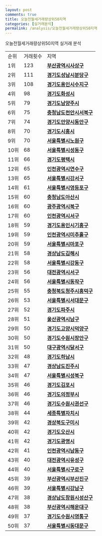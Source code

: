 ```yaml
---
layout: post
comments: true
title: 오늘전월세거래량상위50지역
categories: [실거래분석]
permalink: /analysis/오늘전월세거래량상위50지역
---
```


오늘전월세거래량상위50지역 실거래 분석

<table>
  <tr>
    <td>순위</td>
    <td>거래횟수</td>
    <td>지역</td>
  </tr>

  <tr>
    <td>1위</td>
    <td>123</td>
    <td colspan="4" style="font-weight: bold;"><a href="/apt/부산광역시사상구">부산광역시사상구 </a></td>
  </tr>

  <tr>
    <td>2위</td>
    <td>111</td>
    <td colspan="4" style="font-weight: bold;"><a href="/apt/경기도성남시분당구">경기도성남시분당구 </a></td>
  </tr>

  <tr>
    <td>3위</td>
    <td>108</td>
    <td colspan="4" style="font-weight: bold;"><a href="/apt/경기도용인시수지구">경기도용인시수지구 </a></td>
  </tr>

  <tr>
    <td>4위</td>
    <td>98</td>
    <td colspan="4" style="font-weight: bold;"><a href="/apt/경기도화성시">경기도화성시 </a></td>
  </tr>

  <tr>
    <td>5위</td>
    <td>79</td>
    <td colspan="4" style="font-weight: bold;"><a href="/apt/경기도남양주시">경기도남양주시 </a></td>
  </tr>

  <tr>
    <td>6위</td>
    <td>75</td>
    <td colspan="4" style="font-weight: bold;"><a href="/apt/충청남도천안시서북구">충청남도천안시서북구 </a></td>
  </tr>

  <tr>
    <td>7위</td>
    <td>74</td>
    <td colspan="4" style="font-weight: bold;"><a href="/apt/경기도안양시동안구">경기도안양시동안구 </a></td>
  </tr>

  <tr>
    <td>8위</td>
    <td>70</td>
    <td colspan="4" style="font-weight: bold;"><a href="/apt/경기도시흥시">경기도시흥시 </a></td>
  </tr>

  <tr>
    <td>9위</td>
    <td>70</td>
    <td colspan="4" style="font-weight: bold;"><a href="/apt/서울특별시노원구">서울특별시노원구 </a></td>
  </tr>

  <tr>
    <td>10위</td>
    <td>68</td>
    <td colspan="4" style="font-weight: bold;"><a href="/apt/서울특별시성동구">서울특별시성동구 </a></td>
  </tr>

  <tr>
    <td>11위</td>
    <td>66</td>
    <td colspan="4" style="font-weight: bold;"><a href="/apt/경기도평택시">경기도평택시 </a></td>
  </tr>

  <tr>
    <td>12위</td>
    <td>65</td>
    <td colspan="4" style="font-weight: bold;"><a href="/apt/인천광역시연수구">인천광역시연수구 </a></td>
  </tr>

  <tr>
    <td>13위</td>
    <td>65</td>
    <td colspan="4" style="font-weight: bold;"><a href="/apt/서울특별시강서구">서울특별시강서구 </a></td>
  </tr>

  <tr>
    <td>14위</td>
    <td>61</td>
    <td colspan="4" style="font-weight: bold;"><a href="/apt/서울특별시영등포구">서울특별시영등포구 </a></td>
  </tr>

  <tr>
    <td>15위</td>
    <td>60</td>
    <td colspan="4" style="font-weight: bold;"><a href="/apt/충청남도아산시">충청남도아산시 </a></td>
  </tr>

  <tr>
    <td>16위</td>
    <td>60</td>
    <td colspan="4" style="font-weight: bold;"><a href="/apt/광주광역시북구">광주광역시북구 </a></td>
  </tr>

  <tr>
    <td>17위</td>
    <td>60</td>
    <td colspan="4" style="font-weight: bold;"><a href="/apt/인천광역시서구">인천광역시서구 </a></td>
  </tr>

  <tr>
    <td>18위</td>
    <td>59</td>
    <td colspan="4" style="font-weight: bold;"><a href="/apt/경기도용인시기흥구">경기도용인시기흥구 </a></td>
  </tr>

  <tr>
    <td>19위</td>
    <td>59</td>
    <td colspan="4" style="font-weight: bold;"><a href="/apt/인천광역시미추홀구">인천광역시미추홀구 </a></td>
  </tr>

  <tr>
    <td>20위</td>
    <td>59</td>
    <td colspan="4" style="font-weight: bold;"><a href="/apt/서울특별시마포구">서울특별시마포구 </a></td>
  </tr>

  <tr>
    <td>21위</td>
    <td>58</td>
    <td colspan="4" style="font-weight: bold;"><a href="/apt/경상남도김해시">경상남도김해시 </a></td>
  </tr>

  <tr>
    <td>22위</td>
    <td>58</td>
    <td colspan="4" style="font-weight: bold;"><a href="/apt/서울특별시강동구">서울특별시강동구 </a></td>
  </tr>

  <tr>
    <td>23위</td>
    <td>56</td>
    <td colspan="4" style="font-weight: bold;"><a href="/apt/대전광역시서구">대전광역시서구 </a></td>
  </tr>

  <tr>
    <td>24위</td>
    <td>56</td>
    <td colspan="4" style="font-weight: bold;"><a href="/apt/서울특별시동작구">서울특별시동작구 </a></td>
  </tr>

  <tr>
    <td>25위</td>
    <td>55</td>
    <td colspan="4" style="font-weight: bold;"><a href="/apt/충청북도청주시흥덕구">충청북도청주시흥덕구 </a></td>
  </tr>

  <tr>
    <td>26위</td>
    <td>53</td>
    <td colspan="4" style="font-weight: bold;"><a href="/apt/서울특별시서대문구">서울특별시서대문구 </a></td>
  </tr>

  <tr>
    <td>27위</td>
    <td>52</td>
    <td colspan="4" style="font-weight: bold;"><a href="/apt/경기도파주시">경기도파주시 </a></td>
  </tr>

  <tr>
    <td>28위</td>
    <td>51</td>
    <td colspan="4" style="font-weight: bold;"><a href="/apt/울산광역시남구">울산광역시남구 </a></td>
  </tr>

  <tr>
    <td>29위</td>
    <td>50</td>
    <td colspan="4" style="font-weight: bold;"><a href="/apt/경기도고양시덕양구">경기도고양시덕양구 </a></td>
  </tr>

  <tr>
    <td>30위</td>
    <td>50</td>
    <td colspan="4" style="font-weight: bold;"><a href="/apt/경기도수원시장안구">경기도수원시장안구 </a></td>
  </tr>

  <tr>
    <td>31위</td>
    <td>50</td>
    <td colspan="4" style="font-weight: bold;"><a href="/apt/대구광역시달서구">대구광역시달서구 </a></td>
  </tr>

  <tr>
    <td>32위</td>
    <td>48</td>
    <td colspan="4" style="font-weight: bold;"><a href="/apt/경기도하남시">경기도하남시 </a></td>
  </tr>

  <tr>
    <td>33위</td>
    <td>47</td>
    <td colspan="4" style="font-weight: bold;"><a href="/apt/경상남도진주시">경상남도진주시 </a></td>
  </tr>

  <tr>
    <td>34위</td>
    <td>47</td>
    <td colspan="4" style="font-weight: bold;"><a href="/apt/서울특별시성북구">서울특별시성북구 </a></td>
  </tr>

  <tr>
    <td>35위</td>
    <td>46</td>
    <td colspan="4" style="font-weight: bold;"><a href="/apt/경기도김포시">경기도김포시 </a></td>
  </tr>

  <tr>
    <td>36위</td>
    <td>46</td>
    <td colspan="4" style="font-weight: bold;"><a href="/apt/경기도의정부시">경기도의정부시 </a></td>
  </tr>

  <tr>
    <td>37위</td>
    <td>46</td>
    <td colspan="4" style="font-weight: bold;"><a href="/apt/경기도수원시권선구">경기도수원시권선구 </a></td>
  </tr>

  <tr>
    <td>38위</td>
    <td>44</td>
    <td colspan="4" style="font-weight: bold;"><a href="/apt/세종특별자치시">세종특별자치시 </a></td>
  </tr>

  <tr>
    <td>39위</td>
    <td>42</td>
    <td colspan="4" style="font-weight: bold;"><a href="/apt/경상북도구미시">경상북도구미시 </a></td>
  </tr>

  <tr>
    <td>40위</td>
    <td>42</td>
    <td colspan="4" style="font-weight: bold;"><a href="/apt/경기도오산시">경기도오산시 </a></td>
  </tr>

  <tr>
    <td>41위</td>
    <td>42</td>
    <td colspan="4" style="font-weight: bold;"><a href="/apt/경기도광명시">경기도광명시 </a></td>
  </tr>

  <tr>
    <td>42위</td>
    <td>41</td>
    <td colspan="4" style="font-weight: bold;"><a href="/apt/인천광역시남동구">인천광역시남동구 </a></td>
  </tr>

  <tr>
    <td>43위</td>
    <td>40</td>
    <td colspan="4" style="font-weight: bold;"><a href="/apt/대전광역시유성구">대전광역시유성구 </a></td>
  </tr>

  <tr>
    <td>44위</td>
    <td>40</td>
    <td colspan="4" style="font-weight: bold;"><a href="/apt/서울특별시구로구">서울특별시구로구 </a></td>
  </tr>

  <tr>
    <td>45위</td>
    <td>39</td>
    <td colspan="4" style="font-weight: bold;"><a href="/apt/부산광역시부산진구">부산광역시부산진구 </a></td>
  </tr>

  <tr>
    <td>46위</td>
    <td>39</td>
    <td colspan="4" style="font-weight: bold;"><a href="/apt/서울특별시강남구">서울특별시강남구 </a></td>
  </tr>

  <tr>
    <td>47위</td>
    <td>38</td>
    <td colspan="4" style="font-weight: bold;"><a href="/apt/경상남도창원시성산구">경상남도창원시성산구 </a></td>
  </tr>

  <tr>
    <td>48위</td>
    <td>38</td>
    <td colspan="4" style="font-weight: bold;"><a href="/apt/부산광역시해운대구">부산광역시해운대구 </a></td>
  </tr>

  <tr>
    <td>49위</td>
    <td>37</td>
    <td colspan="4" style="font-weight: bold;"><a href="/apt/경기도수원시영통구">경기도수원시영통구 </a></td>
  </tr>

  <tr>
    <td>50위</td>
    <td>37</td>
    <td colspan="4" style="font-weight: bold;"><a href="/apt/서울특별시동대문구">서울특별시동대문구 </a></td>
  </tr>

</table>
